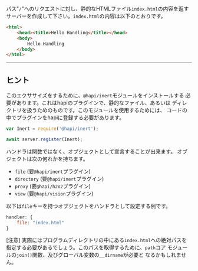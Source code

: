 パス"`/`"へのリクエストに対し、静的なHTMLファイル`index.html`の内容を返す
サーバーを作成して下さい。`index.html`の内容は以下のとおりです。

```html
<html>
    <head><title>Hello Handling</title></head>
    <body>
        Hello Handling
    </body>
</html>
```

-----------------------------------------------------------------
## ヒント

このエクササイズをするために、`@hapi/inert`モジュールをインストールする
必要があります。これはhapiのプラグインで、静的なファイル、あるいは
ディレクトリを扱うためのものです。このモジュールを使用するためには、
コードの中でプラグインをhapiに登録する必要があります。

```js
var Inert = require('@hapi/inert');

await server.register(Inert);
```

ハンドラは関数ではなく、オブジェクトとして宣言することが出来ます。
オブジェクトは次の何れかを持ちます。

* `file` (要`@hapi/inert`プラグイン)
* `directory` (要`@hapi/inert`プラグイン)
* `proxy` (要`@hapi/h2o2`プラグイン)
* `view` (要`@hapi/vision`プラグイン)

以下は`file`キーを持つオブジェクトをハンドラとして設定する例です。

```js
handler: {
    file: "index.html"
}
```

[注意]
実際にはプログラムディレクトリの中にある`index.html`への絶対パスを
指定する必要があるでしょう。このパスを取得するために、`path`コア
モジュールの`join()`関数、及びグローバル変数の`__dirname`が必要と
なるかもしれません。

